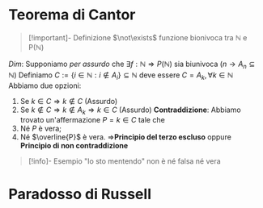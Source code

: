 # Teorema di Cantor
>[!important]- Definizione
>$\not\exists$ funzione bionivoca tra $\mathbb{N}$ e P($\mathbb{N}$)
>

*Dim*: Supponiamo _per assurdo_ che $\exists f:\mathbb{N}\Rightarrow P(\mathbb{N})$ sia biunivoca 
($n\rightarrow A_n \subseteq \mathbb{N}$)
Definiamo $C:=\{i\in \mathbb{N}:i\not\in A_i\}\subseteq \mathbb{N}$ deve essere $C=A_k,\forall k\in\mathbb{N}$
Abbiamo due opzioni:
1. Se $k\in C\Rightarrow k\not\in C$ (Assurdo)
2. Se $k\notin C \Rightarrow k \notin A_k \Rightarrow k\in C$ (Assurdo)
**Contraddizione**:
Abbiamo trovato un'affermazione $P =k\in C$ tale che
1. Né $P$ è vera;
2. Né $\overline{P}$ è vera.
$\Longrightarrow$**Principio del terzo escluso** oppure **Principio di non contraddizione**
>[!info]- Esempio
>"Io sto mentendo" non è né falsa né vera

# Paradosso di Russell
